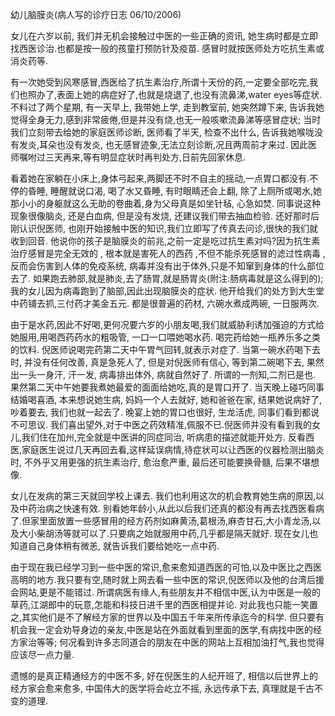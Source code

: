 幼儿脑膜炎(病人写的诊疗日志 06/10/2006)

女儿在六岁以前, 我们并无机会接触过中医的一些正确的资讯, 她生病时都是立即找西医诊治.也都是按一般的孩童打预防针及疫苗. 感冒时就按医师处方吃抗生素或消炎药等.

有一次她受到风寒感冒,西医给了抗生素治疗,所谓十天份的药,一定要全部吃完,我们也照办了,表面上她的病症好了,也就是烧退了,也没有流鼻涕,water eyes等症状. 不料过了两个星期, 有一天早上, 我带她上学, 走到教室前, 她突然蹲下来, 告诉我她觉得全身无力,感到非常疲倦,但是并没有烧,也无一般咳嗽流鼻涕等感冒症状; 当时我们立刻带去给她的家庭医师诊断, 医师看了半天, 检查不出什么, 告诉我她喉咙没有发炎,耳朵也没有发炎, 也无感冒迹象,无法立刻诊断,况且两周前才来过. 因此医师嘱咐过三天再来,等有明显症状时再判处方,日前先回家休息.

看着她在家躺在小床上,身体弓起来,两脚还不时不自主的摇动,一点胃口都没有.不停的昏睡, 睡醒就说口渴, 喝了水又昏睡, 有时眼睛还会上翻, 除了上厕所或喝水,她那小小的身躯就这么无助的卷曲着,身为父母真是如坐针毡, 心急如焚. 同事说这种现象很像脑炎, 还是白血病, 但是没有发烧, 还建议我们带去抽血检验. 还好那时后刚认识倪医师, 也刚开始接触中医的知识,我们立即写了传真去问诊,很快的我们就收到回音. 他说你的孩子是脑膜炎的前兆,之前一定是吃过抗生素对吗?因为抗生素治疗感冒是完全无效的 , 根本就是害死人的西药 ,不但不能杀死感冒的滤过性病毒 , 反而会伤害到人体的免疫系统, 病毒并没有出于体外,只是不知窜到身体的什么部位去了. 如果跑去肺部,就是肺炎,去了肠胃,就是肠胃炎(附注:肠病毒就是这么得到的); 我的女儿因为病毒跑到了脑部,因此出现脑膜炎的症状. 他开给我们的处方到大生堂中药铺去抓,三付药才美金五元. 都是很普遍的药材, 六碗水煮成两碗, 一日服两次.

由于是水药,因此不好喝,更何况要六岁的小朋友喝,我们就威胁利诱加强迫的方式给她服用,用喝西药药水的粗吸管, 一口一口喂她喝水药. 喝完药给她一瓶养乐多之类的饮料. 倪医师说喝完药第二天中午胃气回转,就表示对症了. 当第一碗水药喝下去时, 并没有任何改善, 真是急死人了, 但是对倪医师有信心, 等到第二碗喝下去, 果然出一头一身汗, 汗一发, 病毒排出体外, 病就自然好了. 所谓的一剂知,二剂已是也. 果然第二天中午她要我煮她最爱的面面给她吃,真的是胃口开了. 当天晚上碰巧同事结婚喝喜酒, 本来想说她生病, 妈妈一个人去就好, 她和爸爸在家, 结果她说病好了, 吵着要去, 我们也就一起去了. 晚宴上她的胃口也很好, 生龙活虎, 同事们看到都说不可思议. 我们喜出望外,对于中医之药效精准,佩服不已.倪医师并没有看到我的女儿,我们住在加州,完全就是中医讲的同症同治, 听病患的描述就能开处方. 反看西医,家庭医生说过几天再回去看,这样延误病情,待症状可以让西医的仪器检测出脑炎时, 不外乎又用更强的抗生素治疗, 愈治愈严重, 最后还可能要换骨髓, 后果不堪想像.

女儿在发病的第三天就回学校上课去. 我们也利用这次的机会教育她生病的原因,以及中药治病之快速有效. 别看她年龄小,从此以后我们还真的都没有再去找西医看病了.但家里面放置一些感冒用的经方药剂如麻黄汤,葛根汤,麻杏甘石,大小青龙汤,以及大小柴胡汤等就可以了.只要病之始就服用中药,几乎都是隔天就好. 现在女儿也知道自己身体稍有微恙, 就告诉我们要给她吃一点中药.

由于现在我已经学习到一些中医的常识,愈来愈知道西医的可怕,以及中医比之西医高明的地方.我只要有空,随时就上网去看一些中医的常识,倪医师以及他的台湾后援会网站,更是不能错过. 所谓病医有缘人,有些朋友并不相信中医,认为中医是一般的草药,江湖郎中的玩意,怎能和科技日进千里的西医相提并论. 对此我也只能一笑置之,其实他们是不了解经方家的世界以及中国五千年来所传承迄今的科学. 但只要有机会我一定会劝导身边的亲友,中医是站在外面就看到里面的医学,有病找中医的经方家治等等; 何况看到许多志同道合的朋友在中医的网站上互相加油打气,我也觉得应该尽一点力量.

遗憾的是真正精通经方的中医不多, 好在倪医生的人纪开班了, 相信以后世界上的经方家会愈来愈多, 中国伟大的医学将会屹立不摇, 永远传承下去, 真理就是千古不变的道理.
